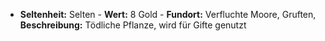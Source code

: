  - **Seltenheit:** Selten - **Wert:** 8 Gold - **Fundort:** Verfluchte Moore, Gruften, **Beschreibung:** Tödliche Pflanze, wird für Gifte genutzt